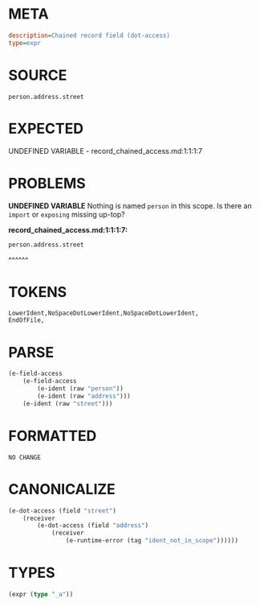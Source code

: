 # META
~~~ini
description=Chained record field (dot-access)
type=expr
~~~
# SOURCE
~~~roc
person.address.street
~~~
# EXPECTED
UNDEFINED VARIABLE - record_chained_access.md:1:1:1:7
# PROBLEMS
**UNDEFINED VARIABLE**
Nothing is named `person` in this scope.
Is there an `import` or `exposing` missing up-top?

**record_chained_access.md:1:1:1:7:**
```roc
person.address.street
```
^^^^^^


# TOKENS
~~~zig
LowerIdent,NoSpaceDotLowerIdent,NoSpaceDotLowerIdent,
EndOfFile,
~~~
# PARSE
~~~clojure
(e-field-access
	(e-field-access
		(e-ident (raw "person"))
		(e-ident (raw "address")))
	(e-ident (raw "street")))
~~~
# FORMATTED
~~~roc
NO CHANGE
~~~
# CANONICALIZE
~~~clojure
(e-dot-access (field "street")
	(receiver
		(e-dot-access (field "address")
			(receiver
				(e-runtime-error (tag "ident_not_in_scope"))))))
~~~
# TYPES
~~~clojure
(expr (type "_a"))
~~~
